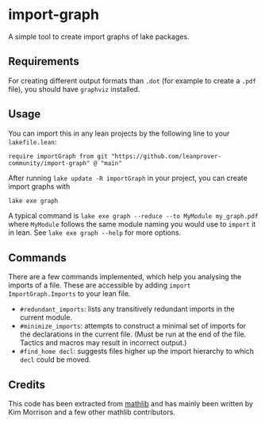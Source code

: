 # import-graph

A simple tool to create import graphs of lake packages.


## Requirements

For creating different output formats than `.dot` (for example to create a `.pdf` file), you should have `graphviz` installed.

## Usage

You can import this in any lean projects by the following line to your `lakefile.lean`:

```lean
require importGraph from git "https://github.com/leanprover-community/import-graph" @ "main"
```

After running `lake update -R importGraph` in your project, you can create import graphs with

```bash
lake exe graph
```

A typical command is `lake exe graph --reduce --to MyModule my_graph.pdf` where `MyModule` follows the same module naming you would use to `import` it in lean.
See `lake exe graph --help` for more options.

## Commands

There are a few commands implemented, which help you analysing the imports of a file. These are accessible by adding `import ImportGraph.Imports` to your lean file.

* `#redundant_imports`: lists any transitively redundant imports in the current module.
* `#minimize_imports`: attempts to construct a minimal set of imports for the declarations
  in the current file.
  (Must be run at the end of the file. Tactics and macros may result in incorrect output.)
* `#find_home decl`: suggests files higher up the import hierarchy to which `decl` could be moved.

## Credits

This code has been extracted from [mathlib](https://github.com/leanprover-community/mathlib4) and has mainly been written by Kim Morrison and a few other mathlib contributors.
